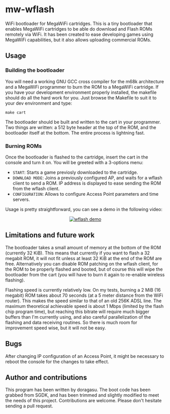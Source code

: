 # mw-wflash
WiFi bootloader for MegaWiFi cartridges. This is a tiny bootloader that enables MegaWiFi cartridges to be able do download and Flash ROMs remotely via WiFi. It has been created to ease developing games using MegaWiFi capabilities, but it also allows uploading commercial ROMs.

## Usage

### Building the bootloader
You will need a working GNU GCC cross compiler for the m68k architecture and a MegaWiFi programmer to burn the ROM to a MegaWiFi cartridge. If you have your development environment properly installed, the makefile should do all the hard work for you. Just browse the Makefile to suit it to your dev environment and type:
```
make cart
```
The bootloader should be built and written to the cart in your programmer. Two things are written: a 512 byte header at the top of the ROM, and the bootloader itself at the bottom. The entire process is lightning fast.

### Burning ROMs
Once the bootloader is flashed to the cartridge, insert the cart in the console and turn it on. You will be greeted with a 3-options menu:
- `START`: Starts a game previosly downloaded to the cartridge.
- `DOWNLOAD MODE`: Joins a previously configured AP, and waits for a wflash client to send a ROM. IP address is displayed to ease sending the ROM from the wflash client.
- `CONFIGURATION`: Allows to configure Access Point parameters and time servers.

Usage is pretty straightforward, you can see a demo in the following video:

<div align="center">
  <a href="https://www.youtube.com/watch?v=ky1rRQWyCqo"><img src="https://img.youtube.com/vi/ky1rRQWyCqo/0.jpg" alt="wflash demo"></a>
</div>

## Limitations and future work
The bootloader takes a small amount of memory at the bottom of the ROM (currently 32 KiB). This means that currently if you want to flash a 32 megabit ROM, it will not fit unless at least 32 KiB at the end of the ROM are free. Alternatively you can disable ROM patching on the wflash client, for the ROM to be properly flashed and booted, but of course this will wipe the bootloader from the cart (you will have to burn it again to re-enable wireless flashing).

Flashing speed is currently relatively low. On my tests, burning a 2 MiB (16 megabit) ROM takes about 70 seconds (at a 5 meter distance from the WiFi router). This makes the speed similar to that of an old 256K ADSL line. The maximum theoretical achievable speed is about 1 Mbps (limited by the flash chip program time), but reaching this bitrate will require much bigger buffers than I'm currently using, and also careful parallelization of the flashing and data receiving routines. So there is much room for improvement speed wise, but it will not be easy.

## Bugs
After changing IP configuration of an Access Point, it might be necessary to reboot the console for the changes to take effect.

## Author and contributions
This program has been written by doragasu. The boot code has been grabbed from SGDK, and has been trimmed and slightly modified to meet the needs of this project. Contributions are welcome. Please don't hesitate sending a pull request.
